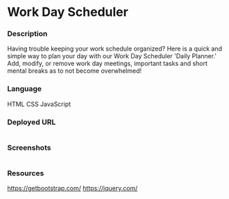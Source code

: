 # Work Day Scheduler

### Description

Having trouble keeping your work schedule organized? Here is a quick and simple way to plan your day with our Work Day Scheduler 'Daily Planner.' Add, modify, or remove work day meetings, important tasks and short mental breaks as to not become overwhelmed!

### Language

HTML
CSS
JavaScript

### Deployed URL

#

### Screenshots

#

### Resources

https://getbootstrap.com/
https://jquery.com/
